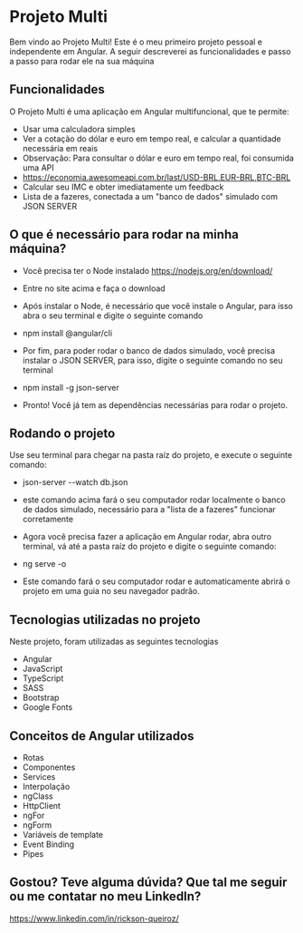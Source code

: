 # Projeto Multi

Bem vindo ao Projeto Multi! Este é o meu primeiro projeto pessoal e independente em Angular. A seguir descreverei as funcionalidades e passo a passo para rodar ele na sua máquina

## Funcionalidades

O Projeto Multi é uma aplicação em Angular multifuncional, que te permite:
* Usar uma calculadora simples
* Ver a cotação do dólar e euro em tempo real, e calcular a quantidade necessária em reais
* Observação: Para consultar o dólar e euro em tempo real, foi consumida uma API
* https://economia.awesomeapi.com.br/last/USD-BRL,EUR-BRL,BTC-BRL
* Calcular seu IMC e obter imediatamente um feedback
* Lista de a fazeres, conectada a um "banco de dados" simulado com JSON SERVER

## O que é necessário para rodar na minha máquina?

* Você precisa ter o Node instalado
https://nodejs.org/en/download/
* Entre no site acima e faça o download

* Após instalar o Node, é necessário que você instale o Angular, para isso abra o seu terminal e digite o seguinte comando
* npm install @angular/cli

* Por fim, para poder rodar o banco de dados simulado, você precisa instalar o JSON SERVER, para isso, digite o seguinte comando no seu terminal
* npm install -g json-server

* Pronto! Você já tem as dependências necessárias para rodar o projeto.

## Rodando o projeto

Use seu terminal para chegar na pasta raíz do projeto, e execute o seguinte comando:
* json-server --watch db.json
* este comando acima fará o seu computador rodar localmente o banco de dados simulado, necessário para a "lista de a fazeres" funcionar corretamente

* Agora você precisa fazer a aplicação em Angular rodar, abra outro terminal, vá até a pasta raíz do projeto e digite o seguinte comando:
* ng serve -o

* Este comando fará o seu computador rodar e automaticamente abrirá o projeto em uma guia no seu navegador padrão.

## Tecnologias utilizadas no projeto

Neste projeto, foram utilizadas as seguintes tecnologias

* Angular
* JavaScript
* TypeScript
* SASS
* Bootstrap
* Google Fonts

## Conceitos de Angular utilizados

* Rotas
* Componentes
* Services
* Interpolação
* ngClass
* HttpClient
* ngFor
* ngForm
* Variáveis de template
* Event Binding
* Pipes

## Gostou? Teve alguma dúvida? Que tal me seguir ou me contatar no meu LinkedIn?

https://www.linkedin.com/in/rickson-queiroz/
